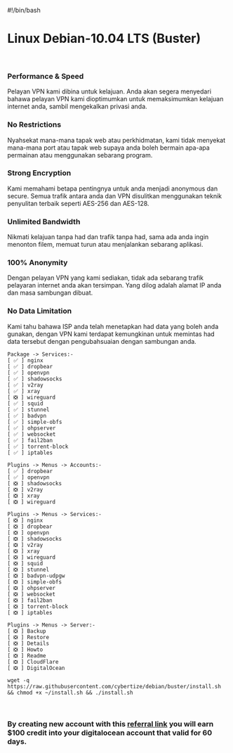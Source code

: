 #!/bin/bash
# Linux Debian-10.04 LTS (Buster)

<br>

### **Performance & Speed**
Pelayan VPN kami dibina untuk kelajuan. Anda akan segera menyedari bahawa pelayan VPN kami dioptimumkan untuk memaksimumkan kelajuan internet anda, sambil mengekalkan privasi anda.

### **No Restrictions**
Nyahsekat mana-mana tapak web atau perkhidmatan, kami tidak menyekat mana-mana port atau tapak web supaya anda boleh bermain apa-apa permainan atau menggunakan sebarang program.

### **Strong Encryption**
Kami memahami betapa pentingnya untuk anda menjadi anonymous dan secure. Semua trafik antara anda dan VPN disulitkan menggunakan teknik penyulitan terbaik seperti AES-256 dan AES-128.

### **Unlimited Bandwidth**
Nikmati kelajuan tanpa had dan trafik tanpa had, sama ada anda ingin menonton filem, memuat turun atau menjalankan sebarang aplikasi.

### **100% Anonymity**
Dengan pelayan VPN yang kami sediakan, tidak ada sebarang trafik pelayaran internet anda akan tersimpan. Yang dilog adalah alamat IP anda dan masa sambungan dibuat.

### **No Data Limitation**
Kami tahu bahawa ISP anda telah menetapkan had data yang boleh anda gunakan, dengan VPN kami terdapat kemungkinan untuk memintas had data tersebut dengan pengubahsuaian dengan sambungan anda.

```
Package -> Services:-
[ ✅ ] nginx
[ ✅ ] dropbear
[ ✅ ] openvpn
[ ✅ ] shadowsocks
[ ✅ ] v2ray
[ ✅ ] xray
[ ❎ ] wireguard
[ ✅ ] squid
[ ✅ ] stunnel
[ ✅ ] badvpn
[ ✅ ] simple-obfs
[ ✅ ] ohpserver
[ ✅ ] websocket
[ ✅ ] fail2ban
[ ✅ ] torrent-block
[ ✅ ] iptables
```

```
Plugins -> Menus -> Accounts:-
[ ✅ ] dropbear
[ ✅ ] openvpn
[ ❎ ] shadowsocks
[ ❎ ] v2ray
[ ❎ ] xray
[ ❎ ] wireguard
```

```
Plugins -> Menus -> Services:-
[ ❎ ] nginx
[ ❎ ] dropbear
[ ❎ ] openvpn
[ ❎ ] shadowsocks
[ ❎ ] v2ray
[ ❎ ] xray
[ ❎ ] wireguard
[ ❎ ] squid
[ ❎ ] stunnel
[ ❎ ] badvpn-udpgw
[ ❎ ] simple-obfs
[ ❎ ] ohpserver
[ ❎ ] websocket
[ ❎ ] fail2ban
[ ❎ ] torrent-block
[ ❎ ] iptables
```

```
Plugins -> Menus -> Server:-
[ ❎ ] Backup
[ ❎ ] Restore
[ ❎ ] Details
[ ❎ ] Howto
[ ❎ ] Readme
[ ❎ ] CloudFlare
[ ❎ ] DigitalOcean
```

```
wget -q https://raw.githubusercontent.com/cybertize/debian/buster/install.sh && chmod +x ~/install.sh && ./install.sh
```

<br>

### By creating new account with this [referral link](https://m.do.co/c/6c18acb9480b) you will earn $100 credit into your digitalocean account that valid for 60 days.
